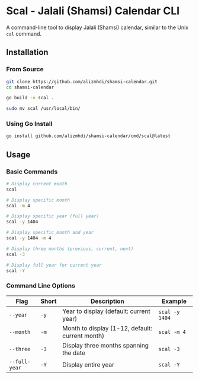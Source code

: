 # Scal - Jalali (Shamsi) Calendar CLI

A command-line tool to display Jalali (Shamsi) calendar, similar to the Unix `cal` command.

## Installation

### From Source

```bash
git clone https://github.com/alizmhdi/shamsi-calendar.git
cd shamsi-calendar

go build -o scal .

sudo mv scal /usr/local/bin/
```

### Using Go Install

```bash
go install github.com/alizmhdi/shamsi-calendar/cmd/scal@latest
```

## Usage

### Basic Commands

```bash
# Display current month
scal

# Display specific month
scal -m 4

# Display specific year (full year)
scal -y 1404

# Display specific month and year
scal -y 1404 -m 4

# Display three months (previous, current, next)
scal -3

# Display full year for current year
scal -Y
```

### Command Line Options

| Flag | Short | Description | Example |
|------|-------|-------------|---------|
| `--year` | `-y` | Year to display (default: current year) | `scal -y 1404` |
| `--month` | `-m` | Month to display (1-12, default: current month) | `scal -m 4` |
| `--three` | `-3` | Display three months spanning the date | `scal -3` |
| `--full-year` | `-Y` | Display entire year | `scal -Y` |
